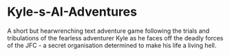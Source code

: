# Kyle-s-AI-Adventures
A short but hearwrenching text adventure game following the trials and tribulations of the fearless adventurer Kyle as he faces off the deadly forces of the JFC - a secret organisation determined to make his life a living hell.
